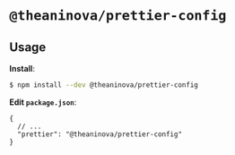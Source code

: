 # `@theaninova/prettier-config`

## Usage

**Install**:

```bash
$ npm install --dev @theaninova/prettier-config
```

**Edit `package.json`**:

```jsonc
{
  // ...
  "prettier": "@theaninova/prettier-config"
}
```